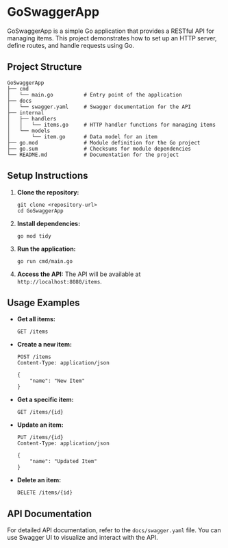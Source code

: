 # GoSwaggerApp

GoSwaggerApp is a simple Go application that provides a RESTful API for managing items. This project demonstrates how to set up an HTTP server, define routes, and handle requests using Go.

## Project Structure

```
GoSwaggerApp
├── cmd
│   └── main.go          # Entry point of the application
├── docs
│   └── swagger.yaml     # Swagger documentation for the API
├── internal
│   ├── handlers
│   │   └── items.go     # HTTP handler functions for managing items
│   └── models
│       └── item.go      # Data model for an item
├── go.mod               # Module definition for the Go project
├── go.sum               # Checksums for module dependencies
└── README.md            # Documentation for the project
```

## Setup Instructions

1. **Clone the repository:**
   ```
   git clone <repository-url>
   cd GoSwaggerApp
   ```

2. **Install dependencies:**
   ```
   go mod tidy
   ```

3. **Run the application:**
   ```
   go run cmd/main.go
   ```

4. **Access the API:**
   The API will be available at `http://localhost:8080/items`.

## Usage Examples

- **Get all items:**
  ```
  GET /items
  ```

- **Create a new item:**
  ```
  POST /items
  Content-Type: application/json

  {
      "name": "New Item"
  }
  ```

- **Get a specific item:**
  ```
  GET /items/{id}
  ```

- **Update an item:**
  ```
  PUT /items/{id}
  Content-Type: application/json

  {
      "name": "Updated Item"
  }
  ```

- **Delete an item:**
  ```
  DELETE /items/{id}
  ```

## API Documentation

For detailed API documentation, refer to the `docs/swagger.yaml` file. You can use Swagger UI to visualize and interact with the API.